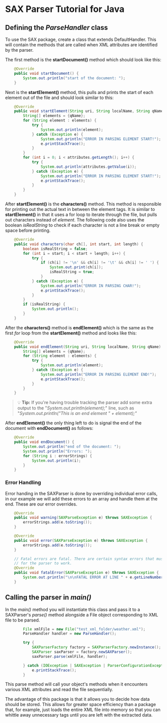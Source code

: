 # SAX Parser Tutorial for Java

## Defining the *ParseHandler* class
To use the SAX package, create a class that extends DefaultHandler. 
This will contain the methods that are called when XML attributes are identified by the parser. 

The first method is the **startDocument()** method which should look like this:
```Java
    @Override
    public void startDocument() {
        System.out.println("start of the document: ");
    }
```

Next is the **startElement()** method, this pulls and prints the start of each element out of the file and should look similar to this: 
```Java
    @Override
    public void startElement(String uri, String localName, String qName, Attributes attributes) {
        String[] elements = {qName};
        for (String element : elements) {
            try {
                System.out.println(element);
            } catch (Exception e) {
                System.out.println("ERROR IN PARSING ELEMENT START!");
                e.printStackTrace();
            }
        }
        for (int i = 0; i < attributes.getLength(); i++) {
            try {
                System.out.println(attributes.getValue(i));
            } catch (Exception e) {
                System.out.println("ERROR IN PARSING ELEMENT START!");
                e.printStackTrace();
            }
        }
    }
```

After **startElement()** is the **characters()** method. This method is responsible for printing out the actual text in between the element tags. 
It is similar to **startElement()** in that it uses a for loop to iterate through the file, but pulls out characters instead of *element*.
The following code also uses the boolean *isRealString* to check if each character is not a line break or empty space before printing.
```Java
    @Override
    public void characters(char ch[], int start, int length) {
        boolean isRealString = false;
        for (int i = start; i < start + length; i++) {
            try {
                if (ch[i] != '\n' && ch[i] != '\t' && ch[i] != ' ') {
                    System.out.print(ch[i]);
                    isRealString = true;
                }
            } catch (Exception e) {
                System.out.println("ERROR IN PARSING CHAR!");
                e.printStackTrace();
            }
        }
        if (isRealString) {
            System.out.println();
        }
    }
```

After the **characters()** method is **endElement()** which is the same as the first *for* loop from the  **startElement()** method and looks 
like this:
```Java
    @Override
    public void endElement(String uri, String localName, String qName) {
        String[] elements = {qName};
        for (String element : elements) {
            try {
                System.out.println(element);
            } catch (Exception e) {
                System.out.println("ERROR IN PARSING ELEMENT END!");
                e.printStackTrace();
            }
        }
    }
```

> :bulb: **Tip:** If you're having trouble tracking the parser add some extra output  to the "*System.out.println(element);*" line, such as  "*System.out.println("This is an end element " + element);"*

After **endElement()** the only thing left to do is signal the end of the document with **endDocument()** as follows:
```Java
    @Override
    public void endDocument() {
        System.out.println("end of the document: ");
        System.out.println("Errors: ");
        for (String i : errorStrings) {
            System.out.println(i);
        }
    }
```

### Error Handling
Error handing in the SAXParser is done by overriding individual error calls, in our example we will add these errors to an array
and handle them at the end. These are our error overrides.
```Java
    @Override
    public void warning(SAXParseException e) throws SAXException {
        errorStrings.add(e.toString());
    }

    @Override
    public void error(SAXParseException e) throws SAXException {
        errorStrings.add(e.toString());
    }

    // Fatal errors are fatal. There are certain syntax errors that must be fixed
    // for the parser to work.
    @Override
    public void fatalError(SAXParseException e) throws SAXException {
        System.out.println("\n\nFATAL ERROR AT LINE " + e.getLineNumber() + ": \n" + e.getMessage());
    }
```

## Calling the parser in *main()*
In the *main()* method you will instantiate this class and pass it to a SAXParser's *parse()* method alongside a File object corresponding to XML file to be parsed. 
```Java
        File xmlFile = new File("test_xml_folder/weather.xml");
        ParseHandler handler = new ParseHandler();

        try {
            SAXParserFactory factory = SAXParserFactory.newInstance();
            SAXParser saxParser = factory.newSAXParser();
            saxParser.parse(xmlFile, handler);

        } catch (IOException | SAXException | ParserConfigurationException e) {
            e.printStackTrace();
        }
```
This parse method will call your object's methods when it encounters various XML attributes and read the file sequentially.

The advantage of this package is that it allows you to decide how data should be stored. 
This allows for greater space efficiency than a package that, for example, 
just loads the entire XML file into memory so that you can whittle away unnecessary tags until you are left with the extracted data.
